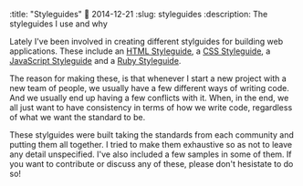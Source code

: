 :title: "Styleguides"
:date: 2014-12-21
:slug: styleguides
:description: The styleguides I use and why


Lately I've been involved in creating different stylguides for building web
applications. These include an [HTML Styleguide](https://github.com/sborrazas/html-styleguide),
a [CSS Styleguide](https://github.com/sborrazas/css-styleguide), a
[JavaScript Styleguide](https://github.com/sborrazas/js-styleguide) and a
[Ruby Styleguide](https://github.com/sborrazas/rb-styleguide).

The reason for making these, is that whenever I start a new project with a new
team of people, we usually have a few different ways of writing code. And we
usually end up having a few conflicts with it. When, in the end, we all just
want to have consistency in terms of how we write code, regardless of what we
want the standard to be.

These stylguides were built taking the standards from each community and putting
them all together. I tried to make them exhaustive so as not to leave any detail
unspecified. I've also included a few samples in some of them. If you want to
contribute or discuss any of these, please don't hesistate to do so!
